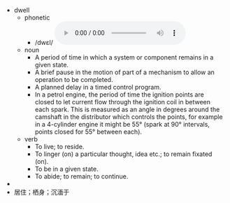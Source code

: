 - dwell
	- phonetic
		- /dwɛl/
		  <audio controls><source src="https://api.dictionaryapi.dev/media/pronunciations/en/dwell-us.mp3"></audio>
	- noun
		- A period of time in which a system or component remains in a given state.
		- A brief pause in the motion of part of a mechanism to allow an operation to be completed.
		- A planned delay in a timed control program.
		- In a petrol engine, the period of time the ignition points are closed to let current flow through the ignition coil in between each spark. This is measured as an angle in degrees around the camshaft in the distributor which controls the points, for example in a 4-cylinder engine it might be 55° (spark at 90° intervals, points closed for 55° between each).
	- verb
		- To live; to reside.
		- To linger (on) a particular thought, idea etc.; to remain fixated (on).
		- To be in a given state.
		- To abide; to remain; to continue.
-
- 居住；栖身；沉湎于